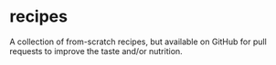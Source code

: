# recipes
A collection of from-scratch recipes, but available on GitHub for pull requests to improve the taste and/or nutrition.
